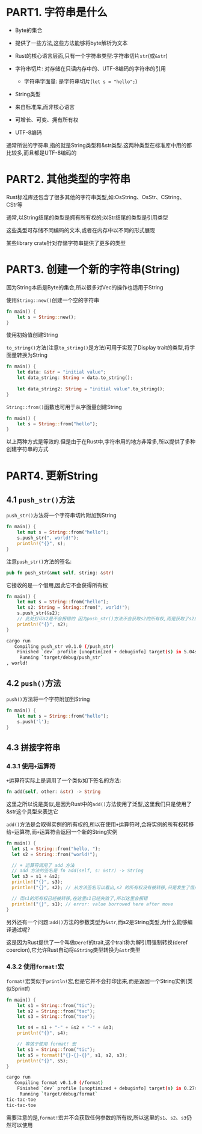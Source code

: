 # PART1. 字符串是什么

- Byte的集合
- 提供了一些方法,这些方法能够将byte解析为文本

- Rust的核心语言层面,只有一个字符串类型:字符串切片`str`(或`&str`)
- 字符串切片: 对存储在只读内存中的、UTF-8编码的字符串的引用
  - 字符串字面量: 是字符串切片(`let s = "hello";`)

- String类型
- 来自标准库,而非核心语言
- 可增长、可变、拥有所有权
- UTF-8编码

通常所说的字符串,指的就是String类型和&str类型.这两种类型在标准库中用的都比较多,而且都是UTF-8编码的

# PART2. 其他类型的字符串

Rust标准库还包含了很多其他的字符串类型,如:OsString、OsStr、CString、CStr等

通常,以String结尾的类型是拥有所有权的;以Str结尾的类型是引用类型

这些类型可存储不同编码的文本,或者在内存中以不同的形式展现

某些library crate针对存储字符串提供了更多的类型

# PART3. 创建一个新的字符串(String)

因为String本质是Byte的集合,所以很多对Vec<T>的操作也适用于String

使用`String::new()`创建一个空的字符串

```rust
fn main() {
    let s = String::new();
}
```

使用初始值创建String

`to_string()`方法(注意`to_string()`是方法)可用于实现了Display trait的类型,将字面量转换为String

```rust
fn main() {
    let data: &str = "initial value";
    let data_string: String = data.to_string();
    
    let data_string2: String = "initial value".to_string();
}
```

`String::from()`函数也可用于从字面量创建String

```rust
fn main() {
    let s = String::from("hello");
}
```

以上两种方式是等效的.但是由于在Rust中,字符串用的地方非常多,所以提供了多种创建字符串的方式

# PART4. 更新String

## 4.1 `push_str()`方法

`push_str()`方法将一个字符串切片附加到String

```rust
fn main() {
    let mut s = String::from("hello");
    s.push_str(", world!");
    println!("{}", s);
}
```

注意`push_str()`方法的签名:

```rust
pub fn push_str(&mut self, string: &str)
```

它接收的是一个借用,因此它不会获得所有权

```rust
fn main() {
    let mut s = String::from("hello");
    let s2: String = String::from(", world!");
    s.push_str(&s2);
    // 此处打印s2是不会报错的 因为push_str()方法不会获取s2的所有权,而是获取了s2的引用
    println!("{}", s2);
}
```

```bash
cargo run
   Compiling push_str v0.1.0 (/push_str)
    Finished `dev` profile [unoptimized + debuginfo] target(s) in 5.04s
     Running `target/debug/push_str`
, world!
```

## 4.2 `push()`方法

`push()`方法将一个字符附加到String

```rust
fn main() {
    let mut s = String::from("hello");
    s.push('l');
}
```

## 4.3 拼接字符串

### 4.3.1 使用`+`运算符

`+`运算符实际上是调用了一个类似如下签名的方法:

```rust
fn add(self, other: &str) -> String
```

这里之所以说是类似,是因为Rust中的`add()`方法使用了泛型,这里我们只是使用了&str这个具型来表达它

`add()`方法是会取得实例的所有权的,所以在使用`+`运算符时,会将实例的所有权转移给`+`运算符,而`+`运算符会返回一个新的String实例

```rust
fn main() {
  let s1 = String::from("hello, ");
  let s2 = String::from("world!");

  // + 运算符调用了 add 方法
  // add 方法的签名是 fn add(self, s: &str) -> String
  let s3 = s1 + &s2;
  println!("{}", s3);
  println!("{}", s2); // 从方法签名可以看出,s2 的所有权没有被转移,只是发生了借用, 因此 s2 仍然可以使用

  // 而s1的所有权已经被转移,在这里s1已经失效了,所以这里会报错
  println!("{}", s1); // error: value borrowed here after move
}
```

另外还有一个问题:`add()`方法的参数类型为`&str`,而s2是String类型,为什么能够编译通过呢?

这是因为Rust提供了一个叫做`Deref`的trait,这个trait称为解引用强制转换(deref coercion),它允许Rust自动将`&String`类型转换为`&str`类型

### 4.3.2 使用`format!`宏

`format!`宏类似于`println!`宏,但是它并不会打印出来,而是返回一个String实例(类似Sprintf)

```rust
fn main() {
    let s1 = String::from("tic");
    let s2 = String::from("tac");
    let s3 = String::from("toe");

    let s4 = s1 + "-" + &s2 + "-" + &s3;
    println!("{}", s4);

    // 等效于使用 format! 宏
    let s1 = String::from("tic");
    let s5 = format!("{}-{}-{}", s1, s2, s3);
    println!("{}", s5);
}
```

```bash
cargo run
   Compiling format v0.1.0 (/format)
    Finished `dev` profile [unoptimized + debuginfo] target(s) in 0.27s
     Running `target/debug/format`
tic-tac-toe
tic-tac-toe
```

需要注意的是,`format!`宏并不会获取任何参数的所有权,所以这里的`s1`、`s2`、`s3`仍然可以使用